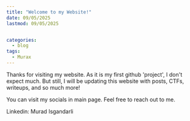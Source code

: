 ```yaml
---
title: "Welcome to my Website!"
date: 09/05/2025
lastmod: 09/05/2025


categories:
  - blog
tags:
  - Murax
---
```


Thanks for visiting my website. As it is my first github 'project', I don't expect much. But still, I will be updating this website with posts, CTFs, writeups, and so much more!

You can visit my socials in main page.
Feel free to reach out to me. 

Linkedin: Murad Isgandarli


